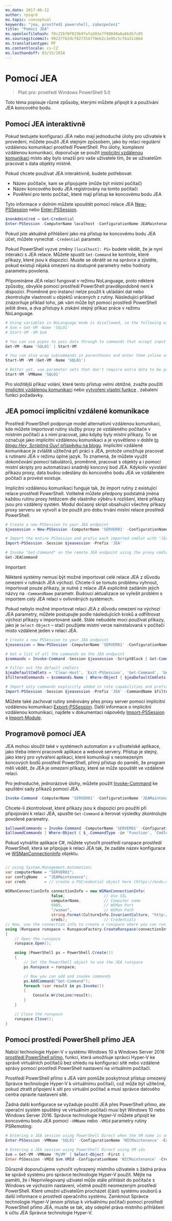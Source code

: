 ```yaml
---
ms.date: 2017-06-12
author: rpsqrd
ms.topic: conceptual
keywords: "jea, prostředí powershell, zabezpečení"
title: "Pomocí JEA"
ms.openlocfilehash: f0c22bf0f823b9fafa203e7f98049a6a6b3b7c05
ms.sourcegitcommit: 99227f62dcf827354770eb2c3e95c5cf6a3118b4
ms.translationtype: MT
ms.contentlocale: cs-CZ
ms.lasthandoff: 03/15/2018
---
```

# <a name="using-jea"></a>Pomocí JEA

> Platí pro: prostředí Windows PowerShell 5.0

Toto téma popisuje různé způsoby, kterými můžete připojit k a používání JEA koncového bodu.

## <a name="using-jea-interactively"></a>Pomocí JEA interaktivně

Pokud testujete konfiguraci JEA nebo mají jednoduché úlohy pro uživatele k provedení, můžete použít JEA stejným způsobem, jako by relaci regulární vzdálenou komunikaci prostředí PowerShell.
Pro úlohy, komplexní vzdálenou komunikaci, doporučuje se použít [implicitní vzdálenou komunikaci](#using-jea-with-implicit-remoting) místo aby bylo snazší pro vaše uživatele tím, že se uživatelům pracovat s data objekty místně.

Pokud chcete používat JEA interaktivně, budete potřebovat:
- Název počítače, kam se připojujete (může být místní počítač)
- Název koncového bodu JEA registrovány na tomto počítači
- Pověření pro tento počítač, které mají přístup ke koncovému bodu JEA

Tyto informace v dolním můžete spouštět pomocí relace JEA [New-PSSession](https://msdn.microsoft.com/powershell/reference/5.1/microsoft.powershell.core/New-PSSession) nebo [Enter-PSSession](https://msdn.microsoft.com/powershell/reference/5.1/microsoft.powershell.core/enter-pssession).

```powershell
$nonAdminCred = Get-Credential
Enter-PSSession -ComputerName localhost -ConfigurationName JEAMaintenance -Credential $nonAdminCred
```

Pokud jste aktuálně přihlášeni jako má přístup ke koncovému bodu JEA účet, můžete vynechat `-Credential` parametr.

Pokud PowerShell vyzve změny `[localhost]: PS>` budete vědět, že je nyní interakci s JEA relace.
Můžete spustit `Get-Command` ke kontrole, které příkazy, které jsou k dispozici.
Musíte se obrátit se na správce a zjistěte, pokud existují nějaká omezení na dostupné parametry nebo hodnoty parametru povolená.

Připomínáme JEA relací fungovat v režimu NoLanguage, proto některé způsoby, obvykle pomocí prostředí PowerShell pravděpodobně není k dispozici.
Proměnné pro instanci nelze použít k ukládání dat nebo zkontrolujte vlastností u objektů vrácených z rutiny.
Následující příklad znázorňuje příklad toho, jak vám může být pomocí prostředí PowerShell ještě dnes, a dva přístupy k získání stejný příkaz práce v režimu NoLanguage.

```powershell
# Using variables in NoLanguage mode is disallowed, so the following will not work
# $vm = Get-VM -Name 'SQL01'
# Start-VM -VM $vm

# You can use pipes to pass data through to commands that accept input from the pipeline
Get-VM -Name 'SQL01' | Start-VM

# You can also wrap subcommands in parentheses and enter them inline as arguments
Start-VM -VM (Get-VM -Name 'SQL01')

# Better yet, use parameter sets that don't require extra data to be passed in when possible
Start-VM -VMName 'SQL01'
```

Pro složitější příkaz volání, které tento přístup velmi obtížné, zvažte použití [implicitní vzdálenou komunikaci](#using-jea-with-implicit-remoting) nebo [vytvoření vlastní funkce](role-capabilities.md#creating-custom-functions) , zabalení funkci požadavky.

## <a name="using-jea-with-implicit-remoting"></a>JEA pomocí implicitní vzdálené komunikace

Prostředí PowerShell podporuje model alternativní vzdálenou komunikaci, kde můžete importovat rutiny služby proxy ze vzdáleného počítače v místním počítači a s nimi pracovat, jako kdyby byly místní příkazy.
To se označuje jako implicitní vzdálenou komunikaci a je vysvětleno v dobře [to *blogu Hey, Scripting Guy!* příspěvku na blogu](https://blogs.technet.microsoft.com/heyscriptingguy/2013/09/08/remoting-the-implicit-way/).
Implicitní vzdálené komunikace je zvláště užitečná při práci s JEA, protože umožňuje pracovat s rutinami JEA v režimu úplné jazyk.
To znamená, že můžete využít dokončování pomocí tabulátorů, proměnné, pracovat s objekty a i pomocí místní skripty pro automatizaci snadněji koncový bod JEA.
Kdykoliv vyvolání příkazu proxy, data budou odeslány do koncového bodu JEA ve vzdáleném počítači a provést existuje.

Implicitní vzdálenou komunikaci funguje tak, že import rutiny z existující relace prostředí PowerShell.
Volitelně můžete předpony podstatná jména každou rutinu proxy řetězcem dle vlastního výběru k rozlišení, které příkazy jsou pro vzdálený systém.
Modul dočasný skript obsahující všechny příkazy proxy serveru se vytvoří a lze použít pro dobu trvání místní relace prostředí PowerShell.

```powershell
# Create a new PSSession to your JEA endpoint
$jeasession = New-PSSession -ComputerName 'SERVER01' -ConfigurationName 'JEAMaintenance'

# Import the entire PSSession and prefix each imported cmdlet with "JEA"
Import-PSSession -Session $jeasession -Prefix 'JEA'

# Invoke "Get-Command" on the remote JEA endpoint using the proxy cmdlet
Get-JEACommand
```

> [!IMPORTANT]
> Některé systémy nemusí být možné importovat celé relace JEA z důvodu omezení v rutinách JEA výchozí.
> Chcete-li se tomuto problému vyhnout, importovat pouze příkazy, je nutné z relace JEA explicitně zadáním jejich názvy na `-CommandName` parametr.
> Budoucí aktualizace se vyřešit problém s importem celý JEA relací v ovlivněných systémech.

Pokud nebylo možné importovat relaci JEA z důvodu omezení na výchozí JEA parametry, můžete postupujte podle následujících kroků a odfiltrovat výchozí příkazy v importované sadě.
Stále nebudete moci používat příkazy, jako je `Select-Object` – stačí použijete místní verze nainstalovaná v počítači místo vzdálené jeden v relaci JEA.

```powershell
# Create a new PSSession to your JEA endpoint
$jeasession = New-PSSession -ComputerName 'SERVER01' -ConfigurationName 'JEAMaintenance'

# Get a list of all the commands on the JEA endpoint
$commands = Invoke-Command -Session $jeasession -ScriptBlock { Get-Command }

# Filter out the default cmdlets
$jeaDefaultCmdlets = 'Clear-Host', 'Exit-PSSession', 'Get-Command', 'Get-FormatData', 'Get-Help', 'Measure-Object', 'Out-Default', 'Select-Object'
$filteredCommands = $commands.Name | Where-Object { $jeaDefaultCmdlets -notcontains $_ }

# Import only commands explicitly added in role capabilities and prefix each imported cmdlet with "JEA"
Import-PSSession -Session $jeasession -Prefix 'JEA' -CommandName $filteredCommands 
```

Můžete také zachovat rutiny směrovány přes proxy server pomocí implicitní vzdálenou komunikaci [Export-PSSession](https://msdn.microsoft.com/powershell/reference/5.1/microsoft.powershell.utility/Export-PSSession).
Další informace o implicitní vzdálenou komunikaci, najdete v dokumentaci nápovědy [Import-PSSession](https://msdn.microsoft.com/powershell/reference/5.1/microsoft.powershell.utility/import-pssession) a [Import-Module](https://msdn.microsoft.com/en-us/powershell/reference/5.1/microsoft.powershell.core/import-module).

## <a name="using-jea-programatically"></a>Programově pomocí JEA

JEA mohou sloužit také v systémech automation a v uživatelské aplikace, jako třeba interní pracovník aplikace a webové servery.
Přístup je stejný, jako který pro vytváření aplikací, které komunikují s neomezeným koncových bodů prostředí PowerShell, přímý přístup do paměti, že program měli vědět, že JEA je omezení příkazy, které se může spouštět ve vzdálené relaci.

Pro jednoduché, jednorázové úlohy, můžete použít [Invoke-Command](https://msdn.microsoft.com/en-us/powershell/reference/5.1/microsoft.powershell.core/invoke-command) ke spuštění sady příkazů pomocí JEA.

```powershell
Invoke-Command -ComputerName 'SERVER01' -ConfigurationName 'JEAMaintenance' -ScriptBlock { Get-Process; Get-Service }
```

Chcete-li zkontrolovat, které příkazy jsou k dispozici pro použití při připojování k relaci JEA, spusťte `Get-Command` a iterovat výsledky zkontrolujte povolené parametry.

```powershell
$allowedCommands = Invoke-Command -ComputerName 'SERVER01' -ConfigurationName 'JEAMaintenance' -ScriptBlock { Get-Command }
$allowedCommands | Where-Object { $_.CommandType -in 'Function', 'Cmdlet' } | Format-Table Name, Parameters
```

Pokud vytváříte aplikace C#, můžete vytvořit prostředí runspace prostředí PowerShell, která se připojuje k relaci JEA tak, že zadáte název konfigurace ve [WSManConnectionInfo](https://msdn.microsoft.com/en-us/library/system.management.automation.runspaces.wsmanconnectioninfo(v=vs.85).aspx) objektu.

```csharp

// using System.Management.Automation;
var computerName = "SERVER01";
var configName   = "JEAMaintenance";
var creds        = // create a PSCredential object here (https://msdn.microsoft.com/en-us/library/system.management.automation.pscredential(v=vs.85).aspx)

WSManConnectionInfo connectionInfo = new WSManConnectionInfo(
                    false,                 // Use SSL
                    computerName,          // Computer name
                    5985,                  // WSMan Port
                    "/wsman",              // WSMan Path
                    string.Format(CultureInfo.InvariantCulture, "http://schemas.microsoft.com/powershell/{0}", configName),  // Connection URI with config name
                    creds);                // Credentials
// Now, use the connection info to create a runspace where you can run the commands
using (Runspace runspace = RunspaceFactory.CreateRunspace(connectionInfo))
{
    // Open the runspace
    runspace.Open();

    using (PowerShell ps = PowerShell.Create())
    {
        // Set the PowerShell object to use the JEA runspace
        ps.Runspace = runspace;

        // Now you can add and invoke commands
        ps.AddCommand("Get-Command");
        foreach (var result in ps.Invoke())
        {
            Console.WriteLine(result);
        }
    }

    // Close the runspace
    runspace.Close();
}
```

## <a name="using-jea-with-powershell-direct"></a>Pomocí prostředí PowerShell přímo JEA

Nabízí technologie Hyper-V v systému Windows 10 a Windows Server 2016 [prostředí PowerShell přímo](https://msdn.microsoft.com/en-us/virtualization/hyperv_on_windows/user_guide/vmsession), funkci, která umožňuje správci Hyper-V ke správě virtuálních počítačů bez ohledu na konfiguraci sítě nebo vzdálené správy pomocí prostředí PowerShell nastavení na virtuálním počítači.

Prostředí PowerShell přímo s JEA vám pomůže poskytnout přístup omezený Správce technologie Hyper-V k virtuálnímu počítači, což může být užitečné, pokud ztratit připojení k síti pro virtuální počítač a musí správce datového centra opravte nastavení sítě.

Žádná další konfigurace se vyžaduje použití JEA přes PowerShell přímo, ale operační systém spuštěný ve virtuálním počítači musí být Windows 10 nebo Windows Server 2016.
Správce technologie Hyper-V můžete připojit ke koncovému bodu JEA pomocí `-VMName` nebo `-VMId` parametry rutiny PSRemoting:

```powershell
# Entering a JEA session using PowerShell Direct when the VM name is unique
Enter-PSSession -VMName 'SQL01' -ConfigurationName 'NICMaintenance' -Credential 'localhost\JEAformyHoster'

# Entering a JEA session using PowerShell Direct using VM ids
$vm = Get-VM -VMName 'MyVM' | Select-Object -First 1
Enter-PSSession -VMId $vm.VMId -ConfigurationName 'NICMaintenance' -Credential 'localhost\JEAformyHoster'
```

Důrazně doporučujeme vytvořit vyhrazený místního uživatele s žádná práva ke správě systému pro správce technologie Hyper-V použít.
Mějte na paměti, že i Neprivilegovaný uživatel může stále přihlásit do počítače s Windows ve výchozím nastavení, včetně použití neomezeným prostředí PowerShell.
Které umožní uživatelům procházet (část) systému souborů a další informace o prostředí operačního systému.
Zamknout Správce technologie Hyper-V jenom přístup k virtuálnímu počítači pomocí prostředí PowerShell přímo JEA, musíte se tak, aby odepřel práva místního přihlášení k účtu JEA Správce technologie Hyper-V.

